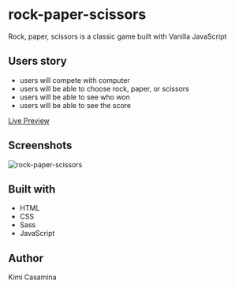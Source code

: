 # rock-paper-scissors
Rock, paper, scissors is a classic game built with Vanilla JavaScript

## Users story
- users will compete with computer
- users will be able to choose rock, paper, or scissors
- users will be able to see who won
- users will be able to see the score

[Live Preview](https://kimicasamina.github.io/rock-paper-scissors/)

## Screenshots
![rock-paper-scissors](https://user-images.githubusercontent.com/122260532/212854748-8b616bba-7c6c-4106-bfae-09a636ea4a2f.png)


## Built with
- HTML
- CSS
- Sass
- JavaScript

## Author
Kimi Casamina
